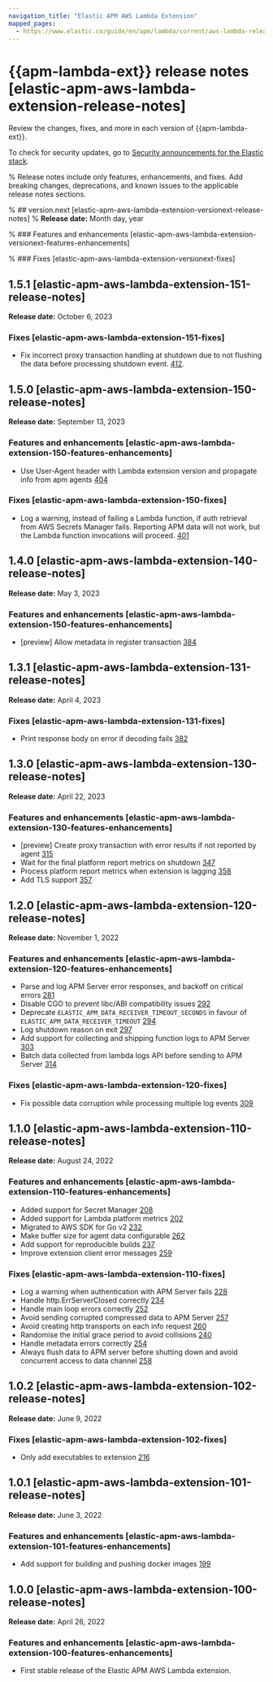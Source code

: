 ```yaml
---
navigation_title: "Elastic APM AWS Lambda Extension"
mapped_pages:
  - https://www.elastic.co/guide/en/apm/lambda/current/aws-lambda-release-notes.html
---
```


# {{apm-lambda-ext}} release notes [elastic-apm-aws-lambda-extension-release-notes]

Review the changes, fixes, and more in each version of {{apm-lambda-ext}}. 

To check for security updates, go to [Security announcements for the Elastic stack](https://discuss.elastic.co/c/announcements/security-announcements/31).

% Release notes include only features, enhancements, and fixes. Add breaking changes, deprecations, and known issues to the applicable release notes sections. 

% ## version.next [elastic-apm-aws-lambda-extension-versionext-release-notes]
% **Release date:** Month day, year

% ### Features and enhancements [elastic-apm-aws-lambda-extension-versionext-features-enhancements]

% ### Fixes [elastic-apm-aws-lambda-extension-versionext-fixes]

## 1.5.1 [elastic-apm-aws-lambda-extension-151-release-notes]
**Release date:** October 6, 2023

### Fixes [elastic-apm-aws-lambda-extension-151-fixes]
* Fix incorrect proxy transaction handling at shutdown due to not flushing the data before processing shutdown event. [412](https://github.com/elastic/apm-aws-lambda/pull/412).

## 1.5.0 [elastic-apm-aws-lambda-extension-150-release-notes]
**Release date:** September 13, 2023

### Features and enhancements [elastic-apm-aws-lambda-extension-150-features-enhancements]
* Use User-Agent header with Lambda extension version and propagate info from apm agents [404](https://github.com/elastic/apm-aws-lambda/pull/404)

### Fixes [elastic-apm-aws-lambda-extension-150-fixes]
* Log a warning, instead of failing a Lambda function, if auth retrieval from AWS Secrets Manager fails. Reporting APM data will not work, but the Lambda function invocations will proceed. [401](https://github.com/elastic/apm-aws-lambda/pull/401)

## 1.4.0 [elastic-apm-aws-lambda-extension-140-release-notes]
**Release date:** May 3, 2023

### Features and enhancements [elastic-apm-aws-lambda-extension-150-features-enhancements]
* [preview] Allow metadata in register transaction [384](https://github.com/elastic/apm-aws-lambda/pull/384)

## 1.3.1 [elastic-apm-aws-lambda-extension-131-release-notes]
**Release date:** April 4, 2023

### Fixes [elastic-apm-aws-lambda-extension-131-fixes]
* Print response body on error if decoding fails [382](https://github.com/elastic/apm-aws-lambda/pull/382)

## 1.3.0 [elastic-apm-aws-lambda-extension-130-release-notes]
**Release date:** April 22, 2023

### Features and enhancements [elastic-apm-aws-lambda-extension-130-features-enhancements]
* [preview] Create proxy transaction with error results if not reported by agent [315](https://github.com/elastic/apm-aws-lambda/pull/315)
* Wait for the final platform report metrics on shutdown [347](https://github.com/elastic/apm-aws-lambda/pull/347)
* Process platform report metrics when extension is lagging [358](https://github.com/elastic/apm-aws-lambda/pull/358)
* Add TLS support [357](https://github.com/elastic/apm-aws-lambda/pull/357)

## 1.2.0 [elastic-apm-aws-lambda-extension-120-release-notes]
**Release date:** November 1, 2022

### Features and enhancements [elastic-apm-aws-lambda-extension-120-features-enhancements]
* Parse and log APM Server error responses, and backoff on critical errors [281](https://github.com/elastic/apm-aws-lambda/pull/281)
* Disable CGO to prevent libc/ABI compatibility issues [292](https://github.com/elastic/apm-aws-lambda/pull/292)
* Deprecate `ELASTIC_APM_DATA_RECEIVER_TIMEOUT_SECONDS` in favour of `ELASTIC_APM_DATA_RECEIVER_TIMEOUT` [294](https://github.com/elastic/apm-aws-lambda/pull/294)
* Log shutdown reason on exit [297](https://github.com/elastic/apm-aws-lambda/pull/297)
* Add support for collecting and shipping function logs to APM Server [303](https://github.com/elastic/apm-aws-lambda/pull/303)
* Batch data collected from lambda logs API before sending to APM Server [314](https://github.com/elastic/apm-aws-lambda/pull/314)

### Fixes [elastic-apm-aws-lambda-extension-120-fixes]
* Fix possible data corruption while processing multiple log events [309](https://github.com/elastic/apm-aws-lambda/pull/309)

## 1.1.0 [elastic-apm-aws-lambda-extension-110-release-notes]
**Release date:** August 24, 2022

### Features and enhancements [elastic-apm-aws-lambda-extension-110-features-enhancements]
* Added support for Secret Manager [208](https://github.com/elastic/apm-aws-lambda/pull/208)
* Added support for Lambda platform metrics [202](https://github.com/elastic/apm-aws-lambda/pull/202)
* Migrated to AWS SDK for Go v2 [232](https://github.com/elastic/apm-aws-lambda/pull/232)
* Make buffer size for agent data configurable [262](https://github.com/elastic/apm-aws-lambda/pull/262)
* Add support for reproducible builds [237](https://github.com/elastic/apm-aws-lambda/pull/237)
* Improve extension client error messages [259](https://github.com/elastic/apm-aws-lambda/pull/259)

### Fixes [elastic-apm-aws-lambda-extension-110-fixes]
* Log a warning when authentication with APM Server fails [228](https://github.com/elastic/apm-aws-lambda/pull/228)
* Handle http.ErrServerClosed correctly [234](https://github.com/elastic/apm-aws-lambda/pull/234)
* Handle main loop errors correctly [252](https://github.com/elastic/apm-aws-lambda/pull/252)
* Avoid sending corrupted compressed data to APM Server [257](https://github.com/elastic/apm-aws-lambda/pull/257)
* Avoid creating http transports on each info request [260](https://github.com/elastic/apm-aws-lambda/pull/260)
* Randomise the initial grace period to avoid collisions [240](https://github.com/elastic/apm-aws-lambda/pull/240)
* Handle metadata errors correctly [254](https://github.com/elastic/apm-aws-lambda/pull/254)
* Always flush data to APM server before shutting down and avoid concurrent access to data channel [258](https://github.com/elastic/apm-aws-lambda/pull/258)

## 1.0.2 [elastic-apm-aws-lambda-extension-102-release-notes]
**Release date:** June 9, 2022

### Fixes [elastic-apm-aws-lambda-extension-102-fixes]
* Only add executables to extension [216](https://github.com/elastic/apm-aws-lambda/pull/216)

## 1.0.1 [elastic-apm-aws-lambda-extension-101-release-notes]
**Release date:** June 3, 2022

### Features and enhancements [elastic-apm-aws-lambda-extension-101-features-enhancements]
* Add support for building and pushing docker images [199](https://github.com/elastic/apm-aws-lambda/pull/199)

## 1.0.0 [elastic-apm-aws-lambda-extension-100-release-notes]
**Release date:** April 26, 2022

### Features and enhancements [elastic-apm-aws-lambda-extension-100-features-enhancements]
* First stable release of the Elastic APM AWS Lambda extension.

